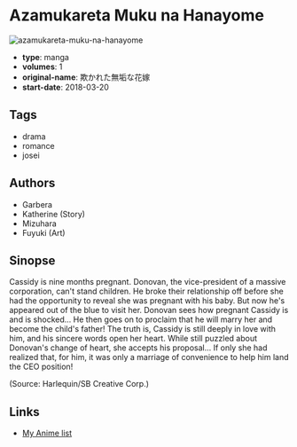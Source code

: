 # Azamukareta Muku na Hanayome

![azamukareta-muku-na-hanayome](https://cdn.myanimelist.net/images/manga/2/227562.jpg)

-   **type**: manga
-   **volumes**: 1
-   **original-name**: 欺かれた無垢な花嫁
-   **start-date**: 2018-03-20

## Tags

-   drama
-   romance
-   josei

## Authors

-   Garbera
-   Katherine (Story)
-   Mizuhara
-   Fuyuki (Art)

## Sinopse

Cassidy is nine months pregnant. Donovan, the vice-president of a massive corporation, can't stand children. He broke their relationship off before she had the opportunity to reveal she was pregnant with his baby. But now he's appeared out of the blue to visit her. Donovan sees how pregnant Cassidy is and is shocked... He then goes on to proclaim that he will marry her and become the child's father! The truth is, Cassidy is still deeply in love with him, and his sincere words open her heart. While still puzzled about Donovan's change of heart, she accepts his proposal... If only she had realized that, for him, it was only a marriage of convenience to help him land the CEO position!

(Source: Harlequin/SB Creative Corp.)

## Links

-   [My Anime list](https://myanimelist.net/manga/124817/Azamukareta_Muku_na_Hanayome)

